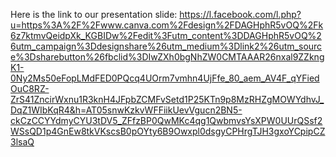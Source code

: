 Here is the link to our presentation slide: https://l.facebook.com/l.php?u=https%3A%2F%2Fwww.canva.com%2Fdesign%2FDAGHphR5vOQ%2Fk6z7ktmvQeidpXk_KGBIDw%2Fedit%3Futm_content%3DDAGHphR5vOQ%26utm_campaign%3Ddesignshare%26utm_medium%3Dlink2%26utm_source%3Dsharebutton%26fbclid%3DIwZXh0bgNhZW0CMTAAAR26nxal9ZZkngK1-0Ny2Ms50eFopLMdFED0PQcq4UOrm7vmhn4UjFfe_80_aem_AV4F_qYFiedOuC8RZ-ZrS41ZncirWxnu1R3knH4JFpbZCMFvSetd1P25KTn9p8MzRHZgMOWYdhvJ_DqZ1WIbKqR4&h=AT05snwKzkvWFFiikUevVgucn2BN5-ckCzCCYYdmyCYU3tDV5_ZFfzBP0QwMKc4qg1QwbmvsYsXPW0UUrQSsf2WSsQD1p4GnEw8tkVKscsB0pOYty6B9Owxpl0dsgyCPHrgTJH3gxoYCpipCZ3lsaQ
